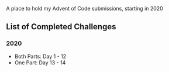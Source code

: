 A place to hold my Advent of Code submissions, starting in 2020

## List of Completed Challenges

### 2020
* Both Parts: Day 1 - 12
* One Part: Day 13 - 14
